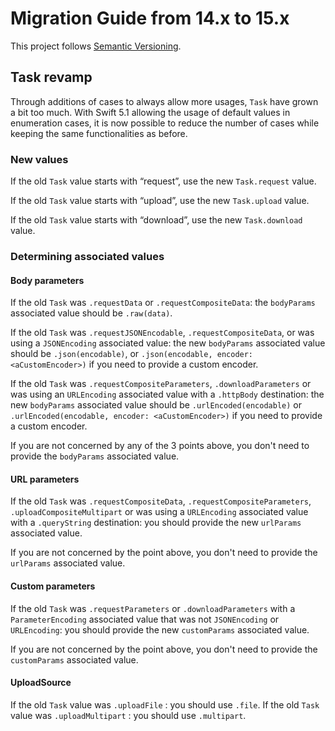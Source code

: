 # Migration Guide from 14.x to 15.x

This project follows [Semantic Versioning](http://semver.org).

## Task revamp

Through additions of cases to always allow more usages, `Task`  have grown a bit too much. With Swift 5.1 allowing the usage of default values in enumeration cases, it is now possible to reduce the number of cases while keeping the same functionalities as before. 

### New values

If the old `Task` value starts with “request”, use the new `Task.request` value.

If the old `Task` value starts with “upload”, use the new `Task.upload` value.

If the old `Task` value starts with “download”, use the new `Task.download` value.



### Determining associated values

#### Body parameters
If the old `Task` was `.requestData` or `.requestCompositeData`: the `bodyParams` associated value should be `.raw(data)`.

If the old `Task` was `.requestJSONEncodable`, `.requestCompositeData`, or was using a `JSONEncoding` associated value: the new `bodyParams` associated value should be `.json(encodable)`, or `.json(encodable, encoder: <aCustomEncoder>)` if you need to provide a custom encoder.

If the old `Task` was  `.requestCompositeParameters`, `.downloadParameters` or was using an `URLEncoding` associated value with a `.httpBody` destination: the new `bodyParams` associated value should be `.urlEncoded(encodable)` or `.urlEncoded(encodable, encoder: <aCustomEncoder>)` if you need to provide a custom encoder.

If you are not concerned by any of the 3 points above, you don't need to provide the `bodyParams` associated value.

#### URL parameters
If the old `Task` was `.requestCompositeData`, `.requestCompositeParameters`, `.uploadCompositeMultipart` or was using a `URLEncoding` associated value with a `.queryString` destination: you should provide the new `urlParams` associated value.

If you are not concerned by the point above, you don't need to provide the `urlParams` associated value.

#### Custom parameters
If the old `Task` was `.requestParameters` or `.downloadParameters` with a `ParameterEncoding` associated value that was not `JSONEncoding` or `URLEncoding`: you should provide the new `customParams` associated value.

If you are not concerned by the point above, you don't need to provide the `customParams` associated value.


#### UploadSource
If the old `Task` value was `.uploadFile` : you should use `.file`.
If the old `Task` value was `.uploadMultipart` : you should use `.multipart`.
